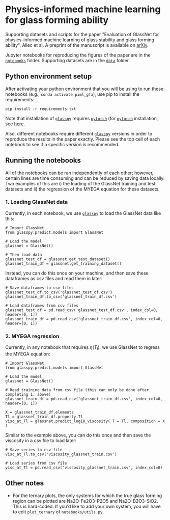 # Physics-informed machine learning for glass forming ability

Supporting datasets and scripts for the paper "Evaluation of 
GlassNet for physics-informed machine learning of glass stability 
and glass forming ability", Allec et al. A preprint of the 
manuscript is available on [arXiv](https://arxiv.org/abs/2403.10682).

Jupyter notebooks for reproducing the figures of the paper are in
the [`notebooks`](notebooks) folder. Supporting datasets are in the
[`data`](data) folder.

## Python environment setup

After activating your python environment that you will be using
to run these notebooks (e.g., `conda activate piml_gfa`), use pip
to install the requirements:

```
pip install -r requirements.txt
```

Note that installation of [`glasspy`](https://github.com/drcassar/glasspy) requires [`pytorch`](https://pytorch.org/) (for [`pytorch`](https://pytorch.org/)
installation, see [here](https://pytorch.org/get-started/locally/).

Also, different notebooks require different [`glasspy`](https://github.com/drcassar/glasspy) versions in order to
reproduce the results in the paper exactly. Please see the top cell of each
notebook to see if a specific version is recommended.

## Running the notebooks
All of the notebooks can be ran independently of each other; however,
certain lines are time consuming and can be reduced by saving data 
locally. Two examples of this are i) the loading of the GlassNet training
and test datasets and ii) the regression of the MYEGA equation for these 
datasets.

### 1. Loading GlassNet data
Currently, in each notebook, we use [`glasspy`](https://github.com/drcassar/glasspy) to load the GlassNet data
like this:

```
# Import GlassNet
from glasspy.predict.models import GlassNet

# Load the model
glassnet = GlassNet()

# Then load data
glassnet_test_df = glassnet.get_test_dataset()
glassnet_train_df = glassnet.get_training_dataset()
```

Instead, you can do this once on your machine, and then save these dataframes
as csv files and read them in later:

```
# Save dataframes to csv files
glassnet_test_df.to_csv('glassnet_test_df.csv')
glassnet_train_df.to_csv('glassnet_train_df.csv')

# Load dataframes from csv files
glassnet_test_df = pd.read_csv('glassnet_test_df.csv', index_col=0, header=[0, 1])
glassnet_train_df = pd.read_csv('glassnet_train_df.csv', index_col=0, header=[0, 1])
```

### 2. MYEGA regression
Currently, in any notebook that requires $\eta(T_l)$, we use GlassNet to regress
the MYEGA equation:

```
# Import GlassNet
from glasspy.predict.models import GlassNet

# Load the model
glassnet = GlassNet()

# Read training data from csv file (this can only be done after completing 1. above)
glassnet_train_df = pd.read_csv('glassnet_train_df.csv', index_col=0, header=[0, 1])

X = glassnet_train_df.elements
Tl = glassnet_train_df.property.Tl
visc_at_Tl = glassnet.predict_log10_viscosity( T = Tl, composition = X )
```

Similar to the example above, you can do this once and then save the viscosity in a
csv file to load later:

```
# Save series to csv file
visc_at_Tl.to_csv('viscosity_glassnet_train.csv')

# Load series from csv file
visc_at_Tl = pd.read_csv('viscosity_glassnet_train.csv', index_col=0)
```

## Other notes
- For the ternary plots, the only systems for which the true glass forming region 
can be plotted are Na2O-Fe2O3-P2O5 and Na2O-B2O3-SiO2. This is hard-coded. If you'd
like to add your own system, you will have to edit `plot_ternary` of `notebooks/utils.py`. 


